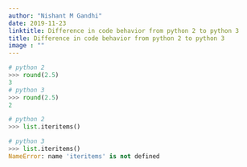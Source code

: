 ```yaml
---
author: "Nishant M Gandhi"
date: 2019-11-23
linktitle: Difference in code behavior from python 2 to python 3
title: Difference in code behavior from python 2 to python 3
image : ""
---
```


```python
# python 2
>>> round(2.5)
3
# python 3
>>> round(2.5)
2
```

```python
# python 2
>>> list.iteritems()

# python 3
>>> list.iteritems()
NameError: name 'iteritems' is not defined
```
